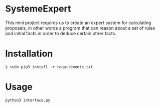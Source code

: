 # SystemeExpert
This mini project requires us to create an expert system for calculating proposals, in other words a program that can reason about a set of rules and initial facts in order to deduce certain other facts.
# Installation 
    $ sudo pip3 install -r requirements.txt
# Usage 
    python3 interface.py 
